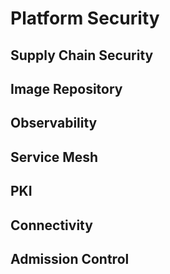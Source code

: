 # Platform Security

## Supply Chain Security


## Image Repository


## Observability


## Service Mesh


## PKI


## Connectivity


## Admission Control

